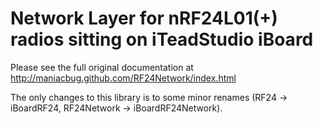 # Network Layer for nRF24L01(+) radios sitting on iTeadStudio iBoard

Please see the full original documentation at http://maniacbug.github.com/RF24Network/index.html 

The only changes to this library is to some minor renames (RF24 -> iBoardRF24, RF24Network -> iBoardRF24Network).
